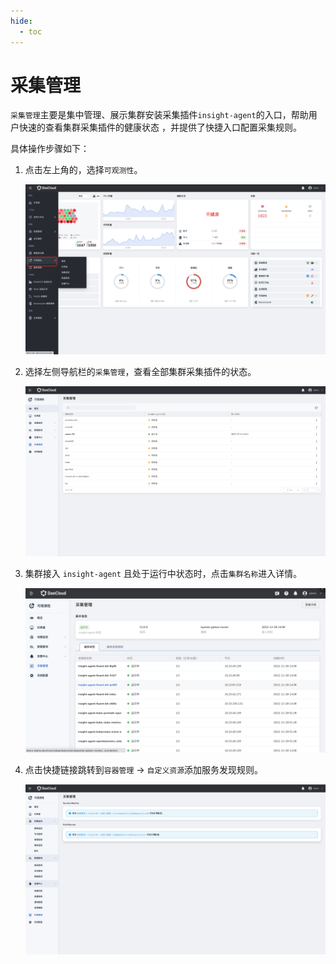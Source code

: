 ```yaml
---
hide:
  - toc
---
```


# 采集管理

`采集管理`主要是集中管理、展示集群安装采集插件`insight-agent`的入口，帮助用户快速的查看集群采集插件的健康状态 ，并提供了快捷入口配置采集规则。

具体操作步骤如下：

1. 点击左上角的，选择`可观测性`。

    ![一级导航](../../images/collectmanage01.png)

2. 选择左侧导航栏的`采集管理`，查看全部集群采集插件的状态。

    ![集群列表](../../images/collectmanage02.png)


3. 集群接入 `insight-agent` 且处于运行中状态时，点击`集群名称`进入详情。

    ![集群详情](../../images/collectmanage03.png)


4. 点击快捷链接跳转到`容器管理` -> `自定义资源`添加服务发现规则。

    ![集群详情](../../images/collectmanage04.png)
